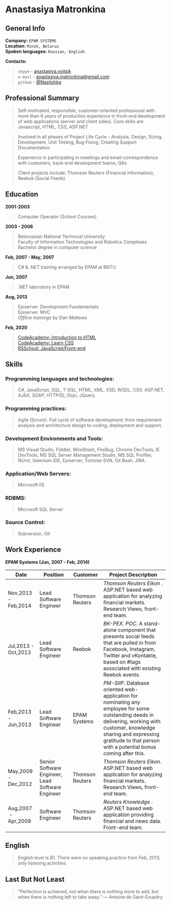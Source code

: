 # Anastasiya Matronkina

## General Info

**Company:**            `EPAM SYSTEMS`  
**Location:**           `Minsk, Belarus`  
**Spoken languages:**   `Russian, English`

**Contacts:**  
> `skype` - [anastasiya.voitsik](skype:anastasiya.voitsik?userinfo)  
> `e-mail` - [anastasiya.matronkina@gmail.com](mailto:anastasiya.matronkina@gmail.com)  
> `gitHub` - [@Nastishka](https://github.com/Nastishka)

## Professional Summary

> Self-motivated, responsible, customer-oriented professional with more than 6 years of production experience in front-end development of web applications (server and client sides). Core skills are Javascript, HTML, CSS, ASP.NET

> Involved in all phases of Project Life Cycle - Analysis, Design, Sizing, Development, Unit Testing, Bug Fixing, Creating Support Documentation

> Experience in participating in meetings and email-correspondence with customers, back-end development teams, QAs

> Client projects include: Thomson Reuters (Financial Information), Reebok (Social Feeds)

## Education

**2001-2003**
> Computer Operator (School Courses)

**2003 - 2008**
> Belorussian National Technical University  
> Faculty of Information Technologies and Robotics Complexes  
> Bachelor degree in computer science

**Feb, 2007 - May, 2007**
> C# & .NET training arranged by EPAM at BNTU

**Jun, 2007**
> .NET laboratory in EPAM

**Aug, 2013**
> Episerver. Development Fundamentals  
> Episerver. MVC  
> *Offline trainings by Dan Mattews*

**Feb, 2020**
> [CodeAcademy: Introduction to HTML](https://www.codecademy.com/profiles/anastasiyaMatronkina6263081298)  
> [CodeAcademy: Learn CSS](https://www.codecademy.com/profiles/anastasiyaMatronkina6263081298)  
> [RSSchool: JavaScript/Front-end](https://rs.school/js/)

## Skills

### **Programming languages and technologies:**
> C#, JavaScript, SQL, T-SQL, HTML, XML, XSD, WSDL, CSS.
> ASP.NET, AJAX, SOAP, HTTP(S), Dojo, JQuery.

### **Programming practices:**
> Agile (Scrum). Full cycle of software development: from requirement analysis and architecture design to coding, deployment and support.

### **Development Environments and Tools:**
> MS Visual Studio, Fiddler, WireShark, FireBug, Chrome DevTools, IE DevTools, MS SQL Server Management Studio, MS SQL Profiler, NUnit, Selenium IDE, Episerver, Tortoise SVN, Git Bash, JIRA.

### **Application/Web Servers:**
> Microsoft IIS

### **RDBMS:**
> Microsoft SQL Server

### Source Control:
> Subversion, Git

## Work Experience

**EPAM Systems (Jun, 2007 - Feb, 2014)**

Date | Position | Customer | Project Description
------------ | ------------- | ------------- | -------------
Nov,2013  -  Feb,2014 | Lead Software Engineer | Thomson Reuters | *Thomson Reuters Eikon* . ASP.NET based web application for analyzing financial markets. Research Views, front-end team.
Jul,2013  -  Oct,2013 | Lead Software Engineer | Reebok | *BK-PEX. POC*. A stand-alone component that presents social feeds that are pulled in from Facebook, Instagram, Twitter and vKontakte, based on #tags associated with existing Reebok events.
Feb,2013  -  Jun,2013 | Lead Software Engineer | EPAM Systems | *PM-SIIP*. Database oriented web-application for nominating any employee for some outstanding deeds in delivering, working with customer, knowledge sharing and expressing gratitude to that person with a potential bonus coming after this.
May,2009  -  Dec,2012 | Senior Software Engineer, Lead Software Engineer | Thomson Reuters | *Thomson Reuters Eikon*. ASP.NET based web application for analyzing financial markets. Research Views, front-end team.
 Aug,2007  -  Apr,2009 | Software Engineer | Thomson Reuters | *Reuters Knowledge* . ASP.NET based web application providing financial and news data. Front-end team.

## English

> English level is B1. There were no speaking practice from Feb, 2013, only listening activities.

## Last But Not Least

> "Perfection is achieved, not when there is nothing more to add, but when there is nothing left to take away.” ― Antoine de Saint-Exupéry

